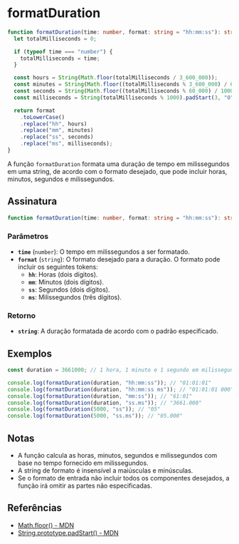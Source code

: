 # formatDuration

```typescript
function formatDuration(time: number, format: string = "hh:mm:ss"): string {
  let totalMilliseconds = 0;

  if (typeof time === "number") {
    totalMilliseconds = time;
  }

  const hours = String(Math.floor(totalMilliseconds / 3_600_000));
  const minutes = String(Math.floor((totalMilliseconds % 3_600_000) / 60_000)).padStart(2, "0");
  const seconds = String(Math.floor((totalMilliseconds % 60_000) / 1000)).padStart(2, "0");
  const milliseconds = String(totalMilliseconds % 1000).padStart(3, "0");

  return format
    .toLowerCase()
    .replace("hh", hours)
    .replace("mm", minutes)
    .replace("ss", seconds)
    .replace("ms", milliseconds);
}
```

A função `formatDuration` formata uma duração de tempo em milissegundos em uma string, de acordo com o formato desejado, que pode incluir horas, minutos, segundos e milissegundos.

## Assinatura

```typescript
function formatDuration(time: number, format: string = "hh:mm:ss"): string;
```

### Parâmetros

- **`time`** (`number`): O tempo em milissegundos a ser formatado.
- **`format`** (`string`): O formato desejado para a duração. O formato pode incluir os seguintes tokens:
  - **`hh`**: Horas (dois dígitos).
  - **`mm`**: Minutos (dois dígitos).
  - **`ss`**: Segundos (dois dígitos).
  - **`ms`**: Milissegundos (três dígitos).

### Retorno

- **`string`**: A duração formatada de acordo com o padrão especificado.

## Exemplos

```typescript
const duration = 3661000; // 1 hora, 1 minuto e 1 segundo em milissegundos

console.log(formatDuration(duration, "hh:mm:ss")); // "01:01:01"
console.log(formatDuration(duration, "hh:mm:ss ms")); // "01:01:01 000"
console.log(formatDuration(duration, "mm:ss")); // "61:01"
console.log(formatDuration(duration, "ss.ms")); // "3661.000"
console.log(formatDuration(5000, "ss")); // "05"
console.log(formatDuration(5000, "ss.ms")); // "05.000"
```

## Notas

- A função calcula as horas, minutos, segundos e milissegundos com base no tempo fornecido em milissegundos.
- A string de formato é insensível a maiúsculas e minúsculas.
- Se o formato de entrada não incluir todos os componentes desejados, a função irá omitir as partes não especificadas.

## Referências

- [Math.floor() - MDN](https://developer.mozilla.org/en-US/docs/Web/JavaScript/Reference/Global_Objects/Math/floor)
- [String.prototype.padStart() - MDN](https://developer.mozilla.org/en-US/docs/Web/JavaScript/Reference/Global_Objects/String/padStart)